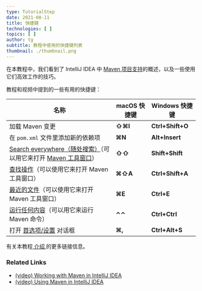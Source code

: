 ```yaml
---
type: TutorialStep
date: 2021-08-11
title: 快捷键
technologies: [ ]
topics: [ ]
author: tg
subtitle: 教程中使用的快捷键列表
thumbnail: ./thumbnail.png
---
```


在本教程中，我们看到了 IntelliJ IDEA 中 [Maven 项目支持](https://www.jetbrains.com/help/idea/maven-support.html)的概述，以及一些使用它们高效工作的技巧。

教程和视频中提到的一些有用的快捷键：

| 名称                                                                                                                                                                                  | macOS 快捷键 | Windows 快捷键      |
| ----------------------------------------------------------------------------------------------------------------------------------------------------------------------------------- | --------- | ---------------- |
| 加载 Maven 变更                                                                                                                                                                         | **⇧⌘I**   | **Ctrl+Shift+O** |
| 在 `pom.xml` 文件里添加新的依赖项                                                                                                                                                              | **⌘N**    | **Alt+Insert**   |
| [Search everywhere（随处搜索）](https://www.jetbrains.com/help/idea/searching-everywhere.html)（可以用它来打开 [Maven 工具窗口](https://www.jetbrains.com/help/idea/maven-projects-tool-window.html)） | **⇧⇧**    | **Shift+Shift**  |
| [查找操作](https://www.jetbrains.com/help/idea/working-with-source-code.html#99e55be9)（可以使用它来打开 Maven 工具窗口）                                                                             | **⌘⇧A**   | **Ctrl+Shift+A** |
| [最近的文件](https://www.jetbrains.com/help/idea/discover-intellij-idea.html#recent-files)（可以使用它来打开 Maven 工具窗口）                                                                          | **⌘E**    | **Ctrl+E**       |
| [运行任何内容](https://www.jetbrains.com/help/idea/running-anything.html)（可以用它来运行 Maven 命令）                                                                                               | **⌃⌃**    | **Ctrl+Ctrl**    |
| 打开 [首选项/设置](https://www.jetbrains.com/help/idea/settings-preferences-dialog.html) 对话框                                                                                               | **⌘,**    | **Ctrl+Alt+S**   |

有关本教程[ 介绍 ](../introduction)的更多链接信息。

### Related Links
- [(video) Working with Maven in IntelliJ IDEA](https://www.youtube.com/watch?v=pt3uB0sd5kY)
- [(video) Using Maven in IntelliJ IDEA](https://www.youtube.com/watch?v=D1sRK8JLCQ4)